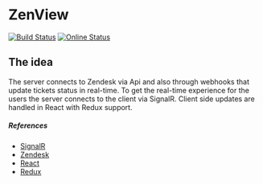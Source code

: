 # ZenView
[![Build Status](https://dev.azure.com/ZenView-Project/ZenView/_apis/build/status/zenview%20-%201%20-%20CI?branchName=master)](https://dev.azure.com/ZenView-Project/ZenView/_build/latest?definitionId=4&branchName=master)
[![Online Status](https://img.shields.io/uptimerobot/status/m782223478-9de41719053f0594e051a4b9.svg?label=Online%20status)](https://img.shields.io/uptimerobot/status/m782223478-9de41719053f0594e051a4b9.svg?label=Online%20status)

## The idea
The server connects to Zendesk via Api and also through webhooks that update tickets status in real-time.
To get the real-time experience for the users the server connects to the client via SignalR.
Client side updates are handled in React with Redux support.


##### References
- [SignalR](https://dotnet.microsoft.com/apps/aspnet/real-time)
- [Zendesk](https://www.zendesk.com/)
- [React](https://reactjs.org/)
- [Redux](https://redux.js.org/)
